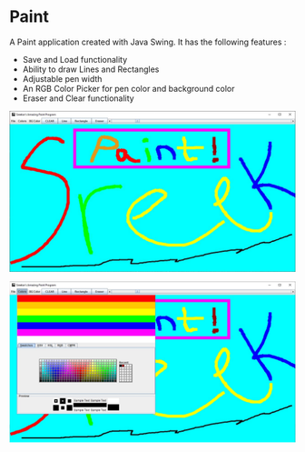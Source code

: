 # Paint

A Paint application created with Java Swing. It has the following features :
* Save and Load functionality
* Ability to draw Lines and Rectangles
* Adjustable pen width
* An RGB Color Picker for pen color and background color
* Eraser and Clear functionality

![Alt text](/src/Paint.JPG)

![Alt text](/src/Paint2.jpg)
